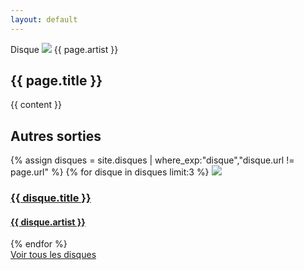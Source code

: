 ```yaml
---
layout: default
---
```

<article>
<span class="title">Disque</span>
<img class="main-image" src="{{ page.image }}" />
<span class="subtitle">{{ page.artist }}</span>
<h1>{{ page.title }}</h1>
<div class="content">{{ content }}</div>
<section id="others">
  <h2>Autres sorties</h2>
  <div id="last-albums">
  {% assign disques = site.disques | where_exp:"disque","disque.url != page.url" %}
  {% for disque in disques limit:3 %}
    <a href="{{ disque.url }}">
      <img src="{{ disque.thumbnail }}" />
      <h3>{{ disque.title }}</h3>
      <h4 class="artist">{{ disque.artist }}</h4>
    </a>
  {% endfor %}
  </div>
  <a class="see-more" href="{{ '/disque' | relative_url }}">Voir tous les disques</a>
</section>